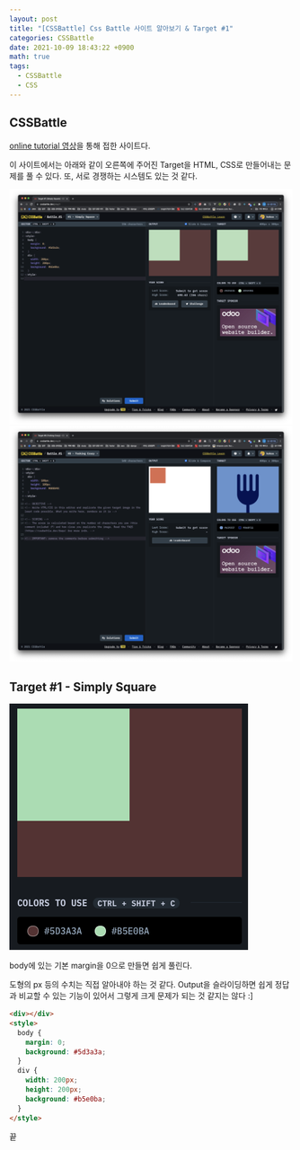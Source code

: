 ```yaml
---
layout: post
title: "[CSSBattle] Css Battle 사이트 알아보기 & Target #1"
categories: CSSBattle
date: 2021-10-09 18:43:22 +0900
math: true
tags:
  - CSSBattle
  - CSS
---
```


## CSSBattle

[online tutorial 영상](https://www.youtube.com/watch?v=kFkYwpKedts)을 통해 접한 사이트다.

이 사이트에서는 아래와 같이 오른쪽에 주어진 Target을 HTML, CSS로 만들어내는 문제를 풀 수 있다. 또, 서로 경쟁하는 시스템도 있는 것 같다.

![예시 1](/assets/img/posts/2021-10-09/css-battle-01/1.png)
![예시 2](/assets/img/posts/2021-10-09/css-battle-01/2.png)


## Target #1 - Simply Square

![문제](/assets/img/posts/2021-10-09/css-battle-01/3.png)

body에 있는 기본 margin을 0으로 만들면 쉽게 풀린다. 

도형의 px 등의 수치는 직접 알아내야 하는 것 같다.
Output을 슬라이딩하면 쉽게 정답과 비교할 수 있는 기능이 있어서 그렇게 크게 문제가 되는 것 같지는 않다 :]

```html
<div></div>
<style>
  body {
    margin: 0;
    background: #5d3a3a;
  }
  div {
    width: 200px;
    height: 200px;
    background: #b5e0ba;
  }
</style>
```
끝
